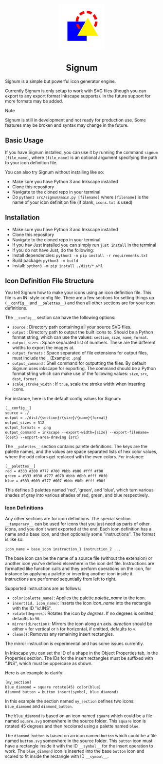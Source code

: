 <div align="center">
    <img src="logo.svg" width="150">
    <h1> Signum </h1>
</div>

Signum is a simple but powerful icon generator engine.

Currently Signum is only setup to work with SVG files (though you can export to any export format Inkscape supports).
In the future support for more formats may be added.

> [!NOTE]
> Signum is still in development and not ready for production use. Some features may be broken and syntax may change in the future.

## Basic Usage

If you have Signum installed, you can use it by running the command `signum [file_name]`,
where `[file_name]` is an optional argument specifying the path to your icon definition file.

You can also try Signum without installing like so:

 - Make sure you have Python 3 and Inkscape installed
 - Clone this repository
 - Navigate to the cloned repo in your terminal
 - Do `python3 src/signum/main.py [filename]` where `[filename]` is the name of your icon definition file (if blank, `icons.txt` is used)

## Installation

 - Make sure you have Python 3 and Inkscape installed
 - Clone this repository
 - Navigate to the cloned repo in your terminal
 - If you hav Just installed you can simply run `just install` in the terminal
 - If you do not have Just, do the following:
  - Install dependencies: `python3 -m pip install -r requirements.txt`
  - Build package: `python3 -m build`
  - Install: `python3 -m pip install ./dist/*.whl`

## Icon Definition File Structure

You tell Signum how to make your icons using an icon definition file.
This file is an INI style config file.
There are a few sections for setting things up (`__config__` and `__palettes__`) and then all other sections are for your icon definitions.

The `__config__` section can have the following options:

- `source` : Directory path containing all your source SVG files.
- `output` : Directory path to output the built icons to. Should be a Python format string, which can use the values: `section`, `size`, `name`, `format`.
- `output_sizes` : Space separated list of numbers. These are the different widths to export the images at.
- `output_formats` : Space separated of file extensions for output files, must include the `.` (Example: `.png`)
- `output_command` : Shell command for outputting the files. By default Signum uses inkscape for exporting. The command should be a Python format string which can make use of the following values: `size`, `src`, `dest`, `format`.
- `scale_stroke_width` : If `true`, scale the stroke width when inserting icons.

For instance, here is the default config values for Signum:

```
[__config__]
source = ./
output = ./dist/{section}/{size}/{name}{format}
output_sizes = 512
output_formats = .png
output_command = inkscape --export-width={size} --export-filename={dest} --export-area-drawing {src}
```

The `__palettes__` section contains palette definitions.
The keys are the palette names, and the values are space separated lists of hex color values, where the odd colors get replaced with the even colors.
For instance:

```
[__palettes__]
red = #333 #300 #777 #700 #bbb #b00 #fff #f00
green = #333 #030 #777 #070 #bbb #0b0 #fff #0f0
blue = #333 #003 #777 #007 #bbb #00b #fff #00f
```

This defines 3 palettes named 'red', 'green', and 'blue', which turn various shades of gray into various shades of red, green, and blue respectively.

### Icon Definitions

Any other sections are for icon definitions. The special section `__temporary__` can be used for icons that you just need as parts of other icons, and you don't want exported at the end.
Each icon definition has a name and a base icon, and then optionally some "instructions".
The format is like so:

`icon_name = base_icon instruction_1 instruction_2 ...`

The base icon can be the name of a source file (without the extension) or another icon you've defined elsewhere in the icon def file.
Instructions are formatted like function calls and they perform operations on the icon, for instance by applying a palette or inserting another icon inside it.
Instructions are performed sequntially from left to right.

Supported instructions are as follows:

- `color(palette_name)`: Applies the palette *palette_name* to the icon.
- `insert(id, icon_name)`: Inserts the icon *icon_name* into the rectangle with the ID "*id*.INS".
- `rotate(degrees)`: Rotates the icon by *degrees*. If no degrees is omitted, defaults to `90`.
- `mirror(direction)`: Mirrors the icon along an axis. *direction* should be either `v` for vertical or `h` for horizontal, if omitted, defaults to `v`.
- `clean()`: Removes any remaining insert rectangles.

The mirror instruction is experimental and has some issues currently.

In Inkscape you can set the ID of a shape in the Object Properties tab, in the Properties section. The IDs for the insert rectangles must be suffixed with ".INS", which must be uppercase as shown.

Here is an example to clarify:

```
[my_section]
blue_diamond = square rotate(45) color(blue)
diamond_button = button insert(symbol, blue_diamond)
```

In this example the section named `my_section` defines two icons: `blue_diamond` and `diamond_button`.

The `blue_diamond` is based on an icon named `square` which could be a file named `square.svg` somewhere in the source folder.
This `square` icon is rotated 45 degrees and then recolored using a palette named `blue`.

The `diamond_button` is based on an icon named `button` which could be a file named `button.svg` somewhere in the source folder.
This `button` icon must have a rectangle inside it with the ID `__symbol__` for the insert operation to work.
The `blue_diamond` icon is inserted into the base `button` icon and scaled to fit inside the rectangle with ID `__symbol__`.
